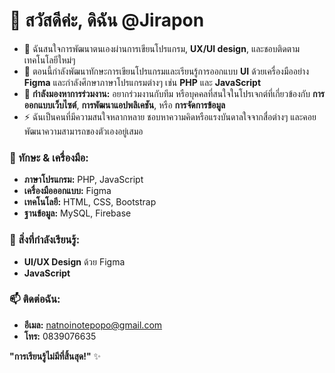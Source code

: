 # 👋 สวัสดีค่ะ, ดิฉัน @Jirapon

- 👀 ฉันสนใจการพัฒนาตนเองผ่านการเขียนโปรแกรม, **UX/UI design**, และชอบติดตามเทคโนโลยีใหม่ๆ 
- 🌱 ตอนนี้กำลังพัฒนาทักษะการเขียนโปรแกรมและเรียนรู้การออกแบบ **UI** ด้วยเครื่องมืออย่าง **Figma** และกำลังศึกษาภาษาโปรแกรมต่างๆ เช่น **PHP** และ **JavaScript**
- 💞️ **กำลังมองหาการร่วมงาน:** อยากร่วมงานกับทีม หรือบุคคลที่สนใจในโปรเจกต์ที่เกี่ยวข้องกับ **การออกแบบเว็บไซต์**, **การพัฒนาแอปพลิเคชัน**, หรือ **การจัดการข้อมูล**
- ⚡ ฉันเป็นคนที่มีความสนใจหลากหลาย ชอบหาความคิดหรือแรงบันดาลใจจากสื่อต่างๆ และคอยพัฒนาความสามารถของตัวเองอยู่เสมอ



### 🔧 ทักษะ & เครื่องมือ:
- **ภาษาโปรแกรม:** PHP, JavaScript
- **เครื่องมือออกแบบ:** Figma
- **เทคโนโลยี:** HTML, CSS, Bootstrap
- **ฐานข้อมูล:** MySQL, Firebase




### 🌱 สิ่งที่กำลังเรียนรู้:
- **UI/UX Design** ด้วย Figma
-  **JavaScript** 




### 📫 ติดต่อฉัน:
- **อีเมล:** [natnoinotepopo@gmail.com](mailto:natnoinotepopo@gmail.com)
- **โทร:** 0839076635


**"การเรียนรู้ไม่มีที่สิ้นสุด!"** ✨
